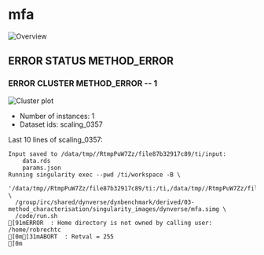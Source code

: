 # mfa
![Overview](mfa.svg)

## ERROR STATUS METHOD_ERROR

### ERROR CLUSTER METHOD_ERROR -- 1
![Cluster plot](error_class_plots/mfa_method_error_1.png)

 * Number of instances: 1
 * Dataset ids: scaling_0357

Last 10 lines of scaling_0357:
```
Input saved to /data/tmp//RtmpPuW7Zz/file87b32917c89/ti/input: 
	data.rds
	params.json
Running singularity exec --pwd /ti/workspace -B \
  '/data/tmp//RtmpPuW7Zz/file87b32917c89/ti:/ti,/data/tmp//RtmpPuW7Zz/file87b350b6d878/tmp:/tmp2' \
  /group/irc/shared/dynverse/dynbenchmark/derived/03-method_characterisation/singularity_images/dynverse/mfa.simg \
  /code/run.sh
[91mERROR  : Home directory is not owned by calling user: /home/robrechtc
[0m[31mABORT  : Retval = 255
[0m
```


